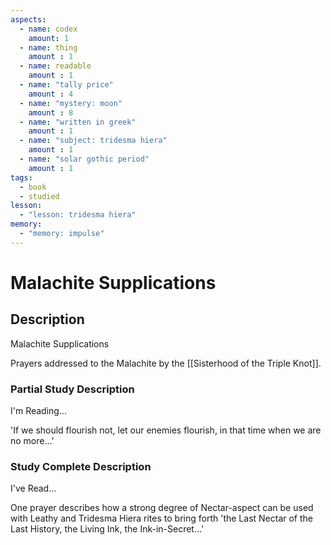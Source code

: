 ```yaml
---
aspects: 
  - name: codex
    amount: 1
  - name: thing
    amount : 1
  - name: readable
    amount : 1
  - name: "tally price"
    amount : 4
  - name: "mystery: moon"
    amount : 8
  - name: "written in greek"
    amount : 1
  - name: "subject: tridesma hiera"
    amount : 1
  - name: "solar gothic period"
    amount : 1
tags:
  - book
  - studied
lesson:
  - "lesson: tridesma hiera"
memory:
  - "memory: impulse"
---
```


# Malachite Supplications

## Description
Malachite Supplications

Prayers addressed to the Malachite by the [[Sisterhood of the Triple Knot]].
### Partial Study Description
I'm Reading...

'If we should flourish not, let our enemies flourish, in that time when we are no more…'
### Study Complete Description
I've Read...

One prayer describes how a strong degree of Nectar-aspect can be used with Leathy and Tridesma Hiera rites to bring forth 'the Last Nectar of the Last History, the Living Ink, the Ink-in-Secret…'